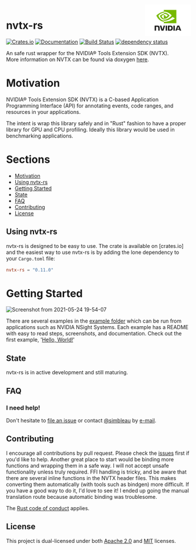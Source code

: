 <img align="right" alt="NVIDIA Logo" width="25%" src="assets/Nvidia-Logo.png">

# nvtx-rs
[![Crates.io](https://img.shields.io/crates/v/nvtx-rs)](https://crates.io/crates/nvtx-rs)
[![Documentation](https://docs.rs/nvtx-rs/badge.svg)](https://docs.rs/nvtx-rs)
[![Build Status](https://travis-ci.org/simbleau/nvtx-rs.svg?branch=main)](https://travis-ci.com/simbleau/nvtx-rs)
[![dependency status](https://deps.rs/repo/github/simbleau/nvtx-rs/status.svg)](https://deps.rs/repo/github/simbleau/nvtx-rs)

An safe rust wrapper for the NVIDIA® Tools Extension SDK (NVTX). \
More information on NVTX can be found via doxygen [here](https://nvidia.github.io/NVTX/doxygen/index.html).

# Motivation

NVIDIA® Tools Extension SDK (NVTX) is a C-based Application Programming Interface (API) for annotating events, code ranges, and resources in your applications.

The intent is wrap this library safely and in "Rust" fashion to have a proper library for GPU and CPU profiling. Ideally this library would be used in benchmarking applications.

# Sections

* [Motivation](#motivation)
* [Using nvtx-rs](#using-nvtx-rs)
* [Getting Started](#getting-started)
* [State](#state)
* [FAQ](#faq)
* [Contributing](#contributing)
* [License](#license)

## Using nvtx-rs

nvtx-rs is designed to be easy to use. The crate is available on [crates.io] and the easiest way to use nvtx-rs is by adding the lone dependency to your `Cargo.toml` file:

```toml
nvtx-rs = "0.11.0"
```

# Getting Started

![Screenshot from 2021-05-24 19-54-07](https://user-images.githubusercontent.com/48108917/119422236-a310bc80-bcce-11eb-960a-ea6e4f681dd8.png)

There are several examples in the [example folder](https://github.com/simbleau/nvtx-rs/tree/main/examples) which can be run from applications such as NVIDIA NSight Systems. Each example has a README with easy to read steps, screenshots, and documentation. Check out the first example, '[Hello, World!](https://github.com/simbleau/nvtx-rs/tree/main/examples/hello_world)'

## State

nvtx-rs is in active development and still maturing.

## FAQ

### I need help!

Don't hesitate to [file an issue](https://github.com/simbleau/nvtx-rs/issues/new) or contact [@simbleau](https://github.com/simbleau) by [e-mail](mailto:spencer@imbleau.com).

## Contributing

I encourage all contributions by pull request. Please check the [issues](https://github.com/simbleau/nvtx-rs/issues) first if you'd like to help. Another great place to start would be binding more functions and wrapping them in a safe way. I will not accept unsafe functionality unless truly required. FFI handling is tricky, and be aware that there are several inline functions in the NVTX header files. This makes converting them automatically (with tools such as bindgen) more difficult. If you have a good way to do it, I'd love to see it! I ended up going the manual translation route because automatic binding was troublesome.

The [Rust code of conduct](https://www.rust-lang.org/policies/code-of-conduct) applies.

## License

This  project is dual-licensed under both [Apache 2.0](https://github.com/simbleau/nvtx-rs/blob/main/LICENSE-APACHE) and [MIT](https://github.com/simbleau/nvtx-rs/blob/main/LICENSE-MIT) licenses.
